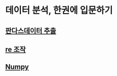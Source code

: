 # 데이터 분석, 한권에 입문하기  
## [판다스데이터 추출](../OneBook_DataAnalysis/test/t01_pandas.py)
## [re 조작](../OneBook_DataAnalysis/test/t02_re.py)
## [Numpy](../OneBook_DataAnalysis/test/t03_numpy.py)

